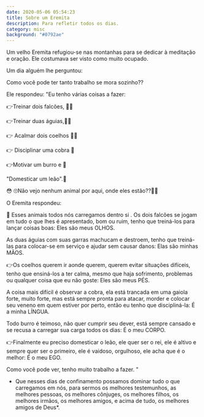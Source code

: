 ```yaml
---
date: 2020-05-06 05:54:23
title: Sobre um Eremita
description: Para refletir todos os dias. 
category: misc
background: "#0792ae"
---
```


Um velho Eremita refugiou-se nas montanhas para se dedicar à meditação e oração. Ele costumava ser visto como muito ocupado.

Um dia alguém lhe perguntou: 

Como você pode ter tanto trabalho se mora sozinho??

Ele respondeu: "Eu tenho várias coisas a fazer:

👉Treinar dois falcões, 🦅🦅

👉Treinar duas águias,🦅🦅

👉 Acalmar dois coelhos 🐰🐰

👉 Disciplinar uma cobra 🐍

👉Motivar um burro e 🐴

"Domesticar um leão".🦁

😳 🙄Não vejo nenhum animal por aqui, onde eles estão??🤔🤔

O Eremita respondeu:

🙇 Esses animais todos nós carregamos  dentro si .
 Os dois falcões se jogam em tudo o que lhes é apresentado, bom ou ruim, tenho que treiná-los para lançar coisas boas:
          Eles são meus OLHOS. 

As duas águias com suas garras machucam e destroem, tenho que treiná-las para colocar-se em serviço e ajudar sem causar danos:
          Elas são minhas MÃOS. 

👉Os coelhos querem ir aonde querem, querem evitar situações difíceis, tenho que ensiná-los a ter calma, mesmo que haja sofrimento, problemas ou qualquer coisa que eu não goste:
           Eles são meus PÉS. 

A coisa mais difícil é observar a cobra, ela está trancada em uma gaiola forte,  muito forte, mas está sempre pronta para atacar, morder e colocar seu veneno em quem estiver por perto, então eu tenho que discipliná-la:
            É a minha LÍNGUA. 

Todo burro é teimoso, não quer cumprir seu dever, está sempre cansado e se recusa a carregar sua carga todos os dias:
            É o meu CORPO.

👉Finalmente eu preciso domesticar o leão, ele quer ser o rei, ele é altivo e sempre quer ser o primeiro, ele é vaidoso, orgulhoso, ele acha que é o melhor:
              É o meu EGO.

Como você pode ver, tenho muito trabalho a fazer. "

* Que nesses dias de confinamento  possamos dominar tudo o que carregamos em nós, para sermos os melhores testemunhos, as melhores pessoas, os melhores cônjuges, os melhores filhos, os melhores irmãos,  os melhores amigos, e acima de tudo, os melhores amigos de Deus*.  